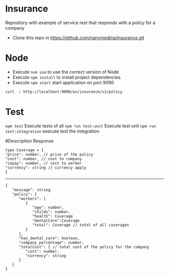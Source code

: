 # Insurance
Repository with example of service rest that responds with a policy for a company

- Clone this repo in https://github.com/nanymedina/insurance.git

# Node
- Execute `nvm use` to use the correct version of Node
- Execute `npm install` to install project dependencies.
- Execute `npm start` start application on port 9090


```bash
curl -i http://localhost:9090/ws/insurance/v1/policy
```

# Test
`npm test` Execute tests of all
`npm run test:unit` Execute test unit
`npm run test:integration` execute test the integration

#Description Response

```jsonc
type Coverage = {
"price": number, // price of the policy
"cost": number, // cost to company
"copay": number, // cost to worker
"currency": string // currency apply
}
```

------------


```jsonc
{
   "message": string
   "policy": {
      "workers": [
         {
            "age": number,
            "childs": number,
            "health": Coverage
            "dentalCare":Coverage
            "total": Coverage // total of all coverages
         }
      ],
      "has_dental_care": boolean,
      "company_percentage": number,
      "totalCost": { // total cost of the policy for the company
         "cost": number,
         "currency": string
      }
   }
}
```